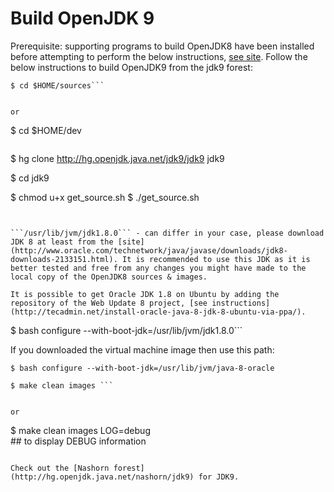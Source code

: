 # Build OpenJDK 9

Prerequisite: supporting programs to build OpenJDK8 have been installed before attempting to perform the below instructions, [see site](https://java.net/projects/adoptopenjdk/pages/AdoptOpenJDKBuild). Follow the below instructions to build OpenJDK9 from the jdk9 forest:

```
$ cd $HOME/sources```


or 

```
$ cd $HOME/dev
```

```
$ hg clone http://hg.openjdk.java.net/jdk9/jdk9 jdk9

$ cd jdk9

$ chmod u+x get_source.sh 
$ ./get_source.sh 
```


```/usr/lib/jvm/jdk1.8.0``` - can differ in your case, please download JDK 8 at least from the [site](http://www.oracle.com/technetwork/java/javase/downloads/jdk8-downloads-2133151.html). It is recommended to use this JDK as it is better tested and free from any changes you might have made to the local copy of the OpenJDK8 sources & images.

It is possible to get Oracle JDK 1.8 on Ubuntu by adding the repository of the Web Update 8 project, [see instructions](http://tecadmin.net/install-oracle-java-8-jdk-8-ubuntu-via-ppa/).

```
$ bash configure --with-boot-jdk=/usr/lib/jvm/jdk1.8.0```


If you downloaded the virtual machine image then use this path:

```
$ bash configure --with-boot-jdk=/usr/lib/jvm/java-8-oracle
```


```
$ make clean images ```


or 

```
$ make clean images LOG=debug     
                 ## to display DEBUG information 
```

Check out the [Nashorn forest](http://hg.openjdk.java.net/nashorn/jdk9) for JDK9.
